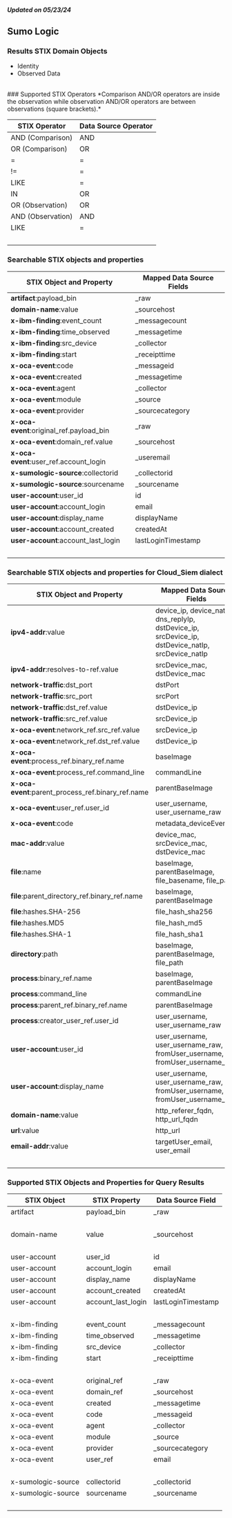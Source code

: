 ##### Updated on 05/23/24
## Sumo Logic
### Results STIX Domain Objects
* Identity
* Observed Data
<br>
### Supported STIX Operators
*Comparison AND/OR operators are inside the observation while observation AND/OR operators are between observations (square brackets).*

| STIX Operator | Data Source Operator |
|--|--|
| AND (Comparison) | AND |
| OR (Comparison) | OR |
| = | = |
| != | = |
| LIKE | = |
| IN | OR |
| OR (Observation) | OR |
| AND (Observation) | AND |
| LIKE | = |
| <br> | |
### Searchable STIX objects and properties
| STIX Object and Property | Mapped Data Source Fields |
|--|--|
| **artifact**:payload_bin | _raw |
| **domain-name**:value | _sourcehost |
| **x-ibm-finding**:event_count | _messagecount |
| **x-ibm-finding**:time_observed | _messagetime |
| **x-ibm-finding**:src_device | _collector |
| **x-ibm-finding**:start | _receipttime |
| **x-oca-event**:code | _messageid |
| **x-oca-event**:created | _messagetime |
| **x-oca-event**:agent | _collector |
| **x-oca-event**:module | _source |
| **x-oca-event**:provider | _sourcecategory |
| **x-oca-event**:original_ref.payload_bin | _raw |
| **x-oca-event**:domain_ref.value | _sourcehost |
| **x-oca-event**:user_ref.account_login | _useremail |
| **x-sumologic-source**:collectorid | _collectorid |
| **x-sumologic-source**:sourcename | _sourcename |
| **user-account**:user_id | id |
| **user-account**:account_login | email |
| **user-account**:display_name | displayName |
| **user-account**:account_created | createdAt |
| **user-account**:account_last_login | lastLoginTimestamp |
| <br> | |
### Searchable STIX objects and properties for Cloud_Siem dialect
| STIX Object and Property | Mapped Data Source Fields |
|--|--|
| **ipv4-addr**:value | device_ip, device_natIp, dns_replyIp, dstDevice_ip, srcDevice_ip, dstDevice_natIp, srcDevice_natIp |
| **ipv4-addr**:resolves-to-ref.value | srcDevice_mac, dstDevice_mac |
| **network-traffic**:dst_port | dstPort |
| **network-traffic**:src_port | srcPort |
| **network-traffic**:dst_ref.value | dstDevice_ip |
| **network-traffic**:src_ref.value | srcDevice_ip |
| **x-oca-event**:network_ref.src_ref.value | srcDevice_ip |
| **x-oca-event**:network_ref.dst_ref.value | dstDevice_ip |
| **x-oca-event**:process_ref.binary_ref.name | baseImage |
| **x-oca-event**:process_ref.command_line | commandLine |
| **x-oca-event**:parent_process_ref.binary_ref.name | parentBaseImage |
| **x-oca-event**:user_ref.user_id | user_username, user_username_raw |
| **x-oca-event**:code | metadata_deviceEventId |
| **mac-addr**:value | device_mac, srcDevice_mac, dstDevice_mac |
| **file**:name | baseImage, parentBaseImage, file_basename, file_path |
| **file**:parent_directory_ref.binary_ref.name | baseImage, parentBaseImage |
| **file**:hashes.SHA-256 | file_hash_sha256 |
| **file**:hashes.MD5 | file_hash_md5 |
| **file**:hashes.SHA-1 | file_hash_sha1 |
| **directory**:path | baseImage, parentBaseImage, file_path |
| **process**:binary_ref.name | baseImage, parentBaseImage |
| **process**:command_line | commandLine |
| **process**:parent_ref.binary_ref.name | parentBaseImage |
| **process**:creator_user_ref.user_id | user_username, user_username_raw |
| **user-account**:user_id | user_username, user_username_raw, fromUser_username, fromUser_username_raw |
| **user-account**:display_name | user_username, user_username_raw, fromUser_username, fromUser_username_raw |
| **domain-name**:value | http_referer_fqdn, http_url_fqdn |
| **url**:value | http_url |
| **email-addr**:value | targetUser_email, user_email |
| <br> | |
### Supported STIX Objects and Properties for Query Results
| STIX Object | STIX Property | Data Source Field |
|--|--|--|
| artifact | payload_bin | _raw |
| <br> | | |
| domain-name | value | _sourcehost |
| <br> | | |
| user-account | user_id | id |
| user-account | account_login | email |
| user-account | display_name | displayName |
| user-account | account_created | createdAt |
| user-account | account_last_login | lastLoginTimestamp |
| <br> | | |
| x-ibm-finding | event_count | _messagecount |
| x-ibm-finding | time_observed | _messagetime |
| x-ibm-finding | src_device | _collector |
| x-ibm-finding | start | _receipttime |
| <br> | | |
| x-oca-event | original_ref | _raw |
| x-oca-event | domain_ref | _sourcehost |
| x-oca-event | created | _messagetime |
| x-oca-event | code | _messageid |
| x-oca-event | agent | _collector |
| x-oca-event | module | _source |
| x-oca-event | provider | _sourcecategory |
| x-oca-event | user_ref | email |
| <br> | | |
| x-sumologic-source | collectorid | _collectorid |
| x-sumologic-source | sourcename | _sourcename |
| <br> | | |
